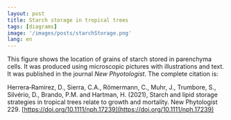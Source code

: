 ```yaml
---
layout: post
title: Starch storage in tropical trees			
tags: [diagrams]
image: '/images/posts/starchStorage.png'
lang: en
---
```


This figure shows the location of grains of starch stored in parenchyma cells. It was produced using microscopic pictures with illustrations and text. It was published in the journal *New Phyotologist*. The complete citation is:

Herrera‐Ramirez, D., Sierra, C.A., Römermann, C., Muhr, J., Trumbore, S., Silvério, D., Brando, P.M. and Hartman, H. (2021), Starch and lipid storage strategies in tropical trees relate to growth and mortality. New Phytologist 229. [https://doi.org/10.1111/nph.17239](https://doi.org/10.1111/nph.17239)

